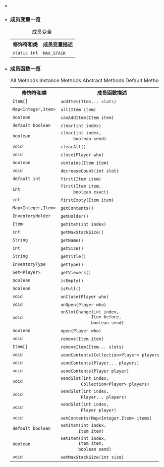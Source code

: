 <div class="summary">
<ul class="blockList">
<li class="blockList">  
<li class="blockList"><a name="field.summary">
<!--   -->
</a>
<h3>成员变量一览</h3>
<table class="memberSummary" border="0" cellpadding="3" cellspacing="0" summary="Field Summary table, listing fields, and an explanation">
<caption><span>成员变量</span><span class="tabEnd"> </span></caption>
<tr>
<th>修饰符和类</th>
<th>成员变量描述</th>
</tr>
<tr class="altColor">
<td class="colFirst"><code>static int</code></td>
<td class="colLast"><code><span class="memberNameLink"><a >MAX_STACK</a></span></code> </td>
</tr>
</table>
</li>
</ul>
<!-- ========== METHOD SUMMARY =========== -->
<ul class="blockList">
<li class="blockList"><a name="method.summary">
<!--   -->
</a>
<h3>成员函数一览</h3>
<table class="memberSummary" border="0" cellpadding="3" cellspacing="0" summary="Method Summary table, listing methods, and an explanation">
<caption><span id="t0" class="activeTableTab"><span>All Methods</span><span class="tabEnd"> </span></span><span id="t2" class="tableTab"><span><a >Instance Methods</a></span><span class="tabEnd"> </span></span><span id="t3" class="tableTab"><span><a >Abstract Methods</a></span><span class="tabEnd"> </span></span><span id="t5" class="tableTab"><span><a >Default Methods</a></span><span class="tabEnd"> </span></span></caption>
<tr>
<th>修饰符和类</th>
<th>成员函数描述</th>
</tr>
<tr id="i0" class="altColor">
<td class="colFirst"><code><a  title="class in cn.nukkit.item">Item</a>[]</code></td>
<td class="colLast"><code><span class="memberNameLink"><a >addItem</a></span>(<a  title="class in cn.nukkit.item">Item</a>... slots)</code> </td>
</tr>
<tr id="i1" class="rowColor">
<td class="colFirst"><code><a  title="class or interface in java.util">Map</a>&lt;<a  title="class or interface in java.lang">Integer</a>,<a  title="class in cn.nukkit.item">Item</a>&gt;</code></td>
<td class="colLast"><code><span class="memberNameLink"><a >all</a></span>(<a  title="class in cn.nukkit.item">Item</a> item)</code> </td>
</tr>
<tr id="i2" class="altColor">
<td class="colFirst"><code>boolean</code></td>
<td class="colLast"><code><span class="memberNameLink"><a >canAddItem</a></span>(<a  title="class in cn.nukkit.item">Item</a> item)</code> </td>
</tr>
<tr id="i3" class="rowColor">
<td class="colFirst"><code>default boolean</code></td>
<td class="colLast"><code><span class="memberNameLink"><a >clear</a></span>(int index)</code> </td>
</tr>
<tr id="i4" class="altColor">
<td class="colFirst"><code>boolean</code></td>
<td class="colLast"><code><span class="memberNameLink"><a >clear</a></span>(int index,
     boolean send)</code> </td>
</tr>
<tr id="i5" class="rowColor">
<td class="colFirst"><code>void</code></td>
<td class="colLast"><code><span class="memberNameLink"><a >clearAll</a></span>()</code> </td>
</tr>
<tr id="i6" class="altColor">
<td class="colFirst"><code>void</code></td>
<td class="colLast"><code><span class="memberNameLink"><a >close</a></span>(<a  title="class in cn.nukkit">Player</a> who)</code> </td>
</tr>
<tr id="i7" class="rowColor">
<td class="colFirst"><code>boolean</code></td>
<td class="colLast"><code><span class="memberNameLink"><a >contains</a></span>(<a  title="class in cn.nukkit.item">Item</a> item)</code> </td>
</tr>
<tr id="i8" class="altColor">
<td class="colFirst"><code>void</code></td>
<td class="colLast"><code><span class="memberNameLink"><a >decreaseCount</a></span>(int slot)</code> </td>
</tr>
<tr id="i9" class="rowColor">
<td class="colFirst"><code>default int</code></td>
<td class="colLast"><code><span class="memberNameLink"><a >first</a></span>(<a  title="class in cn.nukkit.item">Item</a> item)</code> </td>
</tr>
<tr id="i10" class="altColor">
<td class="colFirst"><code>int</code></td>
<td class="colLast"><code><span class="memberNameLink"><a >first</a></span>(<a  title="class in cn.nukkit.item">Item</a> item,
     boolean exact)</code> </td>
</tr>
<tr id="i11" class="rowColor">
<td class="colFirst"><code>int</code></td>
<td class="colLast"><code><span class="memberNameLink"><a >firstEmpty</a></span>(<a  title="class in cn.nukkit.item">Item</a> item)</code> </td>
</tr>
<tr id="i12" class="altColor">
<td class="colFirst"><code><a  title="class or interface in java.util">Map</a>&lt;<a  title="class or interface in java.lang">Integer</a>,<a  title="class in cn.nukkit.item">Item</a>&gt;</code></td>
<td class="colLast"><code><span class="memberNameLink"><a >getContents</a></span>()</code> </td>
</tr>
<tr id="i13" class="rowColor">
<td class="colFirst"><code><a  title="interface in cn.nukkit.inventory">InventoryHolder</a></code></td>
<td class="colLast"><code><span class="memberNameLink"><a >getHolder</a></span>()</code> </td>
</tr>
<tr id="i14" class="altColor">
<td class="colFirst"><code><a  title="class in cn.nukkit.item">Item</a></code></td>
<td class="colLast"><code><span class="memberNameLink"><a >getItem</a></span>(int index)</code> </td>
</tr>
<tr id="i15" class="rowColor">
<td class="colFirst"><code>int</code></td>
<td class="colLast"><code><span class="memberNameLink"><a >getMaxStackSize</a></span>()</code> </td>
</tr>
<tr id="i16" class="altColor">
<td class="colFirst"><code><a  title="class or interface in java.lang">String</a></code></td>
<td class="colLast"><code><span class="memberNameLink"><a >getName</a></span>()</code> </td>
</tr>
<tr id="i17" class="rowColor">
<td class="colFirst"><code>int</code></td>
<td class="colLast"><code><span class="memberNameLink"><a >getSize</a></span>()</code> </td>
</tr>
<tr id="i18" class="altColor">
<td class="colFirst"><code><a  title="class or interface in java.lang">String</a></code></td>
<td class="colLast"><code><span class="memberNameLink"><a >getTitle</a></span>()</code> </td>
</tr>
<tr id="i19" class="rowColor">
<td class="colFirst"><code><a  title="enum in cn.nukkit.inventory">InventoryType</a></code></td>
<td class="colLast"><code><span class="memberNameLink"><a >getType</a></span>()</code> </td>
</tr>
<tr id="i20" class="altColor">
<td class="colFirst"><code><a  title="class or interface in java.util">Set</a>&lt;<a  title="class in cn.nukkit">Player</a>&gt;</code></td>
<td class="colLast"><code><span class="memberNameLink"><a >getViewers</a></span>()</code> </td>
</tr>
<tr id="i21" class="rowColor">
<td class="colFirst"><code>boolean</code></td>
<td class="colLast"><code><span class="memberNameLink"><a >isEmpty</a></span>()</code> </td>
</tr>
<tr id="i22" class="altColor">
<td class="colFirst"><code>boolean</code></td>
<td class="colLast"><code><span class="memberNameLink"><a >isFull</a></span>()</code> </td>
</tr>
<tr id="i23" class="rowColor">
<td class="colFirst"><code>void</code></td>
<td class="colLast"><code><span class="memberNameLink"><a >onClose</a></span>(<a  title="class in cn.nukkit">Player</a> who)</code> </td>
</tr>
<tr id="i24" class="altColor">
<td class="colFirst"><code>void</code></td>
<td class="colLast"><code><span class="memberNameLink"><a >onOpen</a></span>(<a  title="class in cn.nukkit">Player</a> who)</code> </td>
</tr>
<tr id="i25" class="rowColor">
<td class="colFirst"><code>void</code></td>
<td class="colLast"><code><span class="memberNameLink"><a >onSlotChange</a></span>(int index,
            <a  title="class in cn.nukkit.item">Item</a> before,
            boolean send)</code> </td>
</tr>
<tr id="i26" class="altColor">
<td class="colFirst"><code>boolean</code></td>
<td class="colLast"><code><span class="memberNameLink"><a >open</a></span>(<a  title="class in cn.nukkit">Player</a> who)</code> </td>
</tr>
<tr id="i27" class="rowColor">
<td class="colFirst"><code>void</code></td>
<td class="colLast"><code><span class="memberNameLink"><a >remove</a></span>(<a  title="class in cn.nukkit.item">Item</a> item)</code> </td>
</tr>
<tr id="i28" class="altColor">
<td class="colFirst"><code><a  title="class in cn.nukkit.item">Item</a>[]</code></td>
<td class="colLast"><code><span class="memberNameLink"><a >removeItem</a></span>(<a  title="class in cn.nukkit.item">Item</a>... slots)</code> </td>
</tr>
<tr id="i29" class="rowColor">
<td class="colFirst"><code>void</code></td>
<td class="colLast"><code><span class="memberNameLink"><a >sendContents</a></span>(<a  title="class or interface in java.util">Collection</a>&lt;<a  title="class in cn.nukkit">Player</a>&gt; players)</code> </td>
</tr>
<tr id="i30" class="altColor">
<td class="colFirst"><code>void</code></td>
<td class="colLast"><code><span class="memberNameLink"><a >sendContents</a></span>(<a  title="class in cn.nukkit">Player</a>... players)</code> </td>
</tr>
<tr id="i31" class="rowColor">
<td class="colFirst"><code>void</code></td>
<td class="colLast"><code><span class="memberNameLink"><a >sendContents</a></span>(<a  title="class in cn.nukkit">Player</a> player)</code> </td>
</tr>
<tr id="i32" class="altColor">
<td class="colFirst"><code>void</code></td>
<td class="colLast"><code><span class="memberNameLink"><a >sendSlot</a></span>(int index,
        <a  title="class or interface in java.util">Collection</a>&lt;<a  title="class in cn.nukkit">Player</a>&gt; players)</code> </td>
</tr>
<tr id="i33" class="rowColor">
<td class="colFirst"><code>void</code></td>
<td class="colLast"><code><span class="memberNameLink"><a >sendSlot</a></span>(int index,
        <a  title="class in cn.nukkit">Player</a>... players)</code> </td>
</tr>
<tr id="i34" class="altColor">
<td class="colFirst"><code>void</code></td>
<td class="colLast"><code><span class="memberNameLink"><a >sendSlot</a></span>(int index,
        <a  title="class in cn.nukkit">Player</a> player)</code> </td>
</tr>
<tr id="i35" class="rowColor">
<td class="colFirst"><code>void</code></td>
<td class="colLast"><code><span class="memberNameLink"><a >setContents</a></span>(<a  title="class or interface in java.util">Map</a>&lt;<a  title="class or interface in java.lang">Integer</a>,<a  title="class in cn.nukkit.item">Item</a>&gt; items)</code> </td>
</tr>
<tr id="i36" class="altColor">
<td class="colFirst"><code>default boolean</code></td>
<td class="colLast"><code><span class="memberNameLink"><a >setItem</a></span>(int index,
       <a  title="class in cn.nukkit.item">Item</a> item)</code> </td>
</tr>
<tr id="i37" class="rowColor">
<td class="colFirst"><code>boolean</code></td>
<td class="colLast"><code><span class="memberNameLink"><a >setItem</a></span>(int index,
       <a  title="class in cn.nukkit.item">Item</a> item,
       boolean send)</code> </td>
</tr>
<tr id="i38" class="altColor">
<td class="colFirst"><code>void</code></td>
<td class="colLast"><code><span class="memberNameLink"><a >setMaxStackSize</a></span>(int size)</code> </td>
</tr>
</table>
</li>
</ul>
</li>
</ul>
</div>
